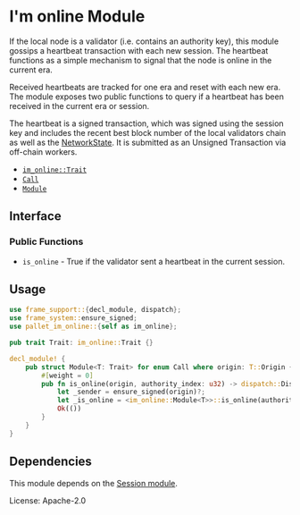 # I'm online Module

If the local node is a validator (i.e. contains an authority key), this module
gossips a heartbeat transaction with each new session. The heartbeat functions
as a simple mechanism to signal that the node is online in the current era.

Received heartbeats are tracked for one era and reset with each new era. The
module exposes two public functions to query if a heartbeat has been received
in the current era or session.

The heartbeat is a signed transaction, which was signed using the session key
and includes the recent best block number of the local validators chain as well
as the [NetworkState](https://docs.rs/../latest/../client/offchain/struct.NetworkState.html).
It is submitted as an Unsigned Transaction via off-chain workers.

- [`im_online::Trait`](https://docs.rs/pallet-im-online/latest/pallet_im_online/trait.Trait.html)
- [`Call`](https://docs.rs/pallet-im-online/latest/pallet_im_online/enum.Call.html)
- [`Module`](https://docs.rs/pallet-im-online/latest/pallet_im_online/struct.Module.html)

## Interface

### Public Functions

- `is_online` - True if the validator sent a heartbeat in the current session.

## Usage

```rust
use frame_support::{decl_module, dispatch};
use frame_system::ensure_signed;
use pallet_im_online::{self as im_online};

pub trait Trait: im_online::Trait {}

decl_module! {
	pub struct Module<T: Trait> for enum Call where origin: T::Origin {
		#[weight = 0]
		pub fn is_online(origin, authority_index: u32) -> dispatch::DispatchResult {
			let _sender = ensure_signed(origin)?;
			let _is_online = <im_online::Module<T>>::is_online(authority_index);
			Ok(())
		}
	}
}
```

## Dependencies

This module depends on the [Session module](https://docs.rs/pallet-session/latest/pallet_session/).

License: Apache-2.0